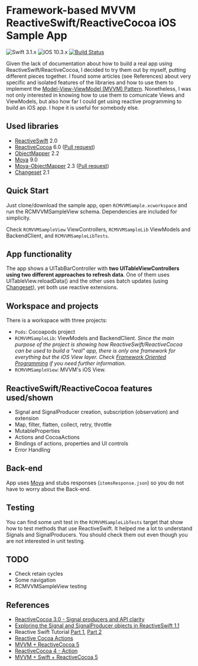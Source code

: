 # Framework-based MVVM ReactiveSwift/ReactiveCocoa iOS Sample App

![Swift 3.1.x](https://img.shields.io/badge/Swift-3.1.x-orange.svg) ![iOS 10.3.x](https://img.shields.io/badge/iOS-10.3.x-orange.svg) [![Build Status](https://travis-ci.org/albsala/RCMVVMSample.svg?branch=master)](https://travis-ci.org/albsala/RCMVVMSample)

Given the lack of documentation about how to build a real app using ReactiveSwift/ReactiveCocoa, I decided to try them out by myself, putting different pieces together. I found some articles (see References) about very specific and isolated features of the libraries and how to use them to implement the [Model-View-ViewModel (MVVM) Pattern](https://en.wikipedia.org/wiki/Model–view–viewmodel). Nonetheless, I was not only interested in knowing how to use them to comunicate Views and ViewModels, but also how far I could get using reactive programming to build an iOS app. I hope it is useful for somebody else.

## Used libraries

* [ReactiveSwift](https://github.com/ReactiveCocoa/ReactiveSwift) 2.0 
* [ReactiveCocoa](https://github.com/ReactiveCocoa/ReactiveCocoa) 6.0 ([Pull request](https://github.com/ReactiveCocoa/ReactiveCocoa/pull/3504))
* [ObjectMapper](https://github.com/Hearst-DD/ObjectMapper) 2.2
* [Moya](https://github.com/Moya/Moya/releases) 9.0
* [Moya-ObjectMapper](https://github.com/ivanbruel/Moya-ObjectMapper) 2.3 ([Pull request](https://github.com/ivanbruel/Moya-ObjectMapper/pull/66))
* [Changeset](https://github.com/osteslag/Changeset) 2.1

## Quick Start
Just clone/download the sample app, open `RCMVVMSample.xcworkspace` and run the RCMVVMSampleView schema. Dependencies are included for simplicity.

Check `RCMVVMSampleView` ViewControllers, `RCMVVMSampleLib` ViewModels and BackendClient, and `RCMVVMSampleLibTests`.

## App functionality

The app shows a UITabBarController with **two UITableViewControllers using two different approaches to refresh data**. One of them uses UITableView.reloadData() and the other uses batch updates (using [Changeset](https://github.com/osteslag/Changeset)), yet both use reactive extensions.

## Workspace and projects
There is a workspace with three projects: 

* `Pods`: Cocoapods project
* `RCMVVMSampleLib`: ViewModels and BackendClient. *Since the main purpose of the project is showing how ReactiveSwift/ReactiveCocoa can be used to build a "real" app, there is only one framework for everything but the iOS View layer. Check [Framework Oriented Programming](http://frameworkoriented.io) if you need further information.*
* `RCMVVMSampleView`: MVVM's iOS View.

## ReactiveSwift/ReactiveCocoa features used/shown

* Signal and SignalProducer creation, subscription (observation) and extension
* Map, filter, flatten, collect, retry, throttle
* MutableProperties
* Actions and CocoaActions
* Bindings of actions, properties and UI controls
* Error Handling

## Back-end

App uses [Moya](https://github.com/Moya/Moya/releases) and stubs responses (`itemsResponse.json`) so you do not have to worry about the Back-end.

## Testing

You can find some unit test in the `RCMVVMSampleLibTests` target that show how to test methods that use ReactiveSwift. It helped me a lot to understand Signals and SignalProducers. You should check them out even though you are not interested in unit testing.

## TODO

* Check retain cycles
* Some navigation
* RCMVVMSampleView testing


## References

* [ReactiveCocoa 3.0 - Signal producers and API clarity](http://blog.scottlogic.com/2015/04/28/reactive-cocoa-3-continued.html)
* [Exploring the Signal and SignalProducer objects in ReactiveSwift 1.1](https://gist.github.com/zxzxlch/9f9ff9e200f15d3f0aa7fee376d650b5)
* Reactive Swift Tutorial [Part 1](https://grillbiff.github.io/reactive_swift_part_1/), [Part 2](https://grillbiff.github.io/reactive_swift_part_2/)
* [Reactive Cocoa Actions](https://grillbiff.github.io/actions/)
* [MVVM + ReactiveCocoa 5](https://blog.joanzapata.com/mvvm-reactivecocoa-5/)
* [ReactiveCocoa 4 - Action](http://blog.brightinventions.pl/reactivecocoa-4-action/)
* [MVVM + Swift + ReactiveCocoa 5](https://medium.com/@hilmarbirgir/mvvm-swift-reactivecocoa-5-44274edaa56e)